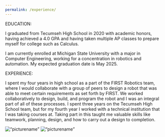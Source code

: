 ```yaml
---
permalink: /experience/
---
```


EDUCATION:

I graduated from Tecumseh High School in 2020 with academic honors, having achieved a 4.0 GPA and having taken multiple AP classes
to prepare myself for college such as Calculus.

I am currently enrolled at Michigan State University with a major in Computer Engineering, working for a concentration in robotics and automation.
My expected graduation date is May 2025.

EXPERIENCE:

I spent my four years in high school as a part of the FIRST Robotics team, where I would collaborate with a group of peers to design
a robot that was able to meet certain requirements as set forth by FIRST. We worked collaboratively to design, build, and program the robot and I was an integral
part of all of these processes. I spent three years on the Tecumseh High School team, but for my fourth year I worked with a technical institution that I was taking courses at. Taking part in this taught me valuable skills like teamwork, planning, design, and how to carry out a design to completion.

<img src=“/assets/images/Robot1.png” alt=“picturename”>
<img src=“/assets/images/Robot2.png” alt=“picturename”>